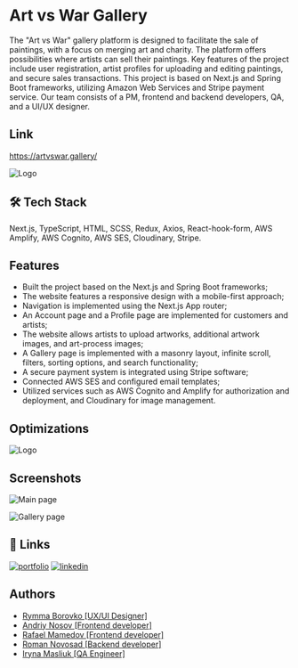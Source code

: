 
# Art vs War Gallery

The "Art vs War" gallery platform is designed to facilitate the sale of paintings, with a focus
on merging art and charity. The platform offers possibilities where artists can sell their paintings. Key
features of the project include user registration, artist profiles for uploading and editing paintings, and
secure sales transactions. This project is based on Next.js and Spring Boot frameworks, utilizing Amazon
Web Services and Stripe payment service. Our team consists of a PM, frontend and backend developers,
QA, and a UI/UX designer.


## Link

https://artvswar.gallery/


![Logo](https://serving.photos.photobox.com/401304333daedacf62f3efee0946e6fd3e13e1596a382bdc4b784518d6f02a09581f8b9b.jpg)


## 🛠 Tech Stack

Next.js, TypeScript, HTML, SCSS, Redux, Axios, React-hook-form, AWS Amplify, AWS Cognito, AWS SES, Cloudinary, Stripe.

## Features

- Built the project based on the Next.js and Spring Boot frameworks;
- The website features a responsive design with a mobile-first approach;
- Navigation is implemented using the Next.js App router;
- An Account page and a Profile page are implemented for customers and artists;
- The website allows artists to upload artworks, additional artwork images, and art-process images;
- A Gallery page is implemented with a masonry layout, infinite scroll, filters, sorting options, and search functionality;
- A secure payment system is integrated using Stripe software;
- Connected AWS SES and configured email templates;
- Utilized services such as AWS Cognito and Amplify for authorization and deployment, and Cloudinary for image management.

## Optimizations


![Logo](https://serving.photos.photobox.com/40847110bca476243fbeda2238adf6e4eca78d211e051892225964dc6abe4c6f1134c620.jpg)


## Screenshots

![Main page](https://media.giphy.com/media/v1.Y2lkPTc5MGI3NjExYWtoODdpYW93OWx2YjlyOXViZG9jdDZjc3hzYzdoOXV6cXczeTA5eiZlcD12MV9pbnRlcm5hbF9naWZfYnlfaWQmY3Q9Zw/33ryrKQSIXrbWtSkbO/giphy.gif)

![Gallery page](https://media.giphy.com/media/v1.Y2lkPTc5MGI3NjExc2czNWg4bWljampiNWIyc2E5YnB6ZDN2NnVtc2ZuanYwM282eTlpbSZlcD12MV9pbnRlcm5hbF9naWZfYnlfaWQmY3Q9Zw/7fFz2ZxYMivxDaDiIU/giphy.gif)
## 🔗 Links
[![portfolio](https://img.shields.io/badge/my_portfolio-000?style=for-the-badge&logo=ko-fi&logoColor=white)](https://andriynosov.com/)
[![linkedin](https://img.shields.io/badge/linkedin-0A66C2?style=for-the-badge&logo=linkedin&logoColor=white)](https://www.linkedin.com/in/andriy-nosov/)


## Authors

- [Rymma Borovko [UX/UI Designer]](https://www.linkedin.com/in/rymma-borovko-4b6788282/)
- [Andriy Nosov [Frontend developer]](https://www.linkedin.com/in/andriy-nosov/)
- [Rafael Mamedov [Frontend developer]](https://www.linkedin.com/in/rafmamedov/)
- [Roman Novosad [Backend developer]](https://www.linkedin.com/in/roman-novosad-010417292/)
- [Iryna Masliuk [QA Engineer]](https://www.linkedin.com/in/%D1%96%D1%80%D0%B8%D0%BD%D0%B0-%D0%BC%D0%B0%D1%81%D0%BB%D1%8E%D0%BA-b98573236/)
